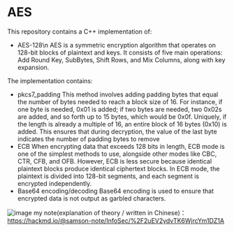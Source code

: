 # AES
This repository contains a C++ implementation of:
- AES-128\n
  AES is a symmetric encryption algorithm that operates on 128-bit blocks of plaintext and keys. It consists of five main operations: Add Round Key, SubBytes, Shift Rows, and Mix Columns, along with key expansion.

The implementation contains:
- pkcs7_padding
  This method involves adding padding bytes that equal the number of bytes needed to reach a block size of 16. For instance, if one byte is needed, 0x01 is added; if two bytes are needed, two 0x02s are added, and so forth up to 15 bytes, which would be 0x0f. Uniquely, if the length is already a multiple of 16, an entire block of 16 bytes (0x10) is added. This ensures that during decryption, the value of the last byte indicates the number of padding bytes to remove
- ECB
  When encrypting data that exceeds 128 bits in length, ECB mode is one of the simplest methods to use, alongside other modes like CBC, CTR, CFB, and OFB. However, ECB is less secure because identical plaintext blocks produce identical ciphertext blocks. In ECB mode, the plaintext is divided into 128-bit segments, and each segment is encrypted independently.
- Base64 encoding/decoding
  Base64 encoding is used to ensure that encrypted data is not output as garbled characters.

![image](https://github.com/samsonjaw/AES/assets/114964564/adc83c16-9d78-46bd-a5f4-5e7e26090985)
my note(explanation of theory / written in Chinese)：https://hackmd.io/@samson-note/InfoSec/%2F2uEV2ydvTK6WjrcYm1DZ1A

